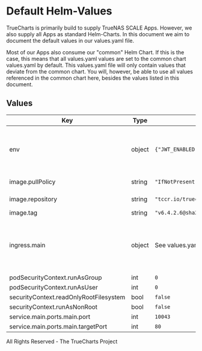 # Default Helm-Values

TrueCharts is primarily build to supply TrueNAS SCALE Apps.
However, we also supply all Apps as standard Helm-Charts. In this document we aim to document the default values in our values.yaml file.

Most of our Apps also consume our "common" Helm Chart.
If this is the case, this means that all values.yaml values are set to the common chart values.yaml by default. This values.yaml file will only contain values that deviate from the common chart.
You will, however, be able to use all values referenced in the common chart here, besides the values listed in this document.

## Values

| Key | Type | Default | Description |
|-----|------|---------|-------------|
| env | object | `{"JWT_ENABLED":true,"JWT_SECRET":"randomgeneratedstring","WOPI_ENABLED":true}` | environment variables. See [image docs](https://github.com/ONLYOFFICE/Docker-DocumentServer#available-configuration-parameters) for more details. |
| image.pullPolicy | string | `"IfNotPresent"` | image pull policy |
| image.repository | string | `"tccr.io/truecharts/documentserver"` | image repository |
| image.tag | string | `"v6.4.2.6@sha256:c298cbb59a2d7f73a5a9bc5cc11f9e0e299ef2ab966e64f3e8d8382921a6341c"` | image tag |
| ingress.main | object | See values.yaml | Enable and configure ingress settings for the chart under this key. |
| podSecurityContext.runAsGroup | int | `0` |  |
| podSecurityContext.runAsUser | int | `0` |  |
| securityContext.readOnlyRootFilesystem | bool | `false` |  |
| securityContext.runAsNonRoot | bool | `false` |  |
| service.main.ports.main.port | int | `10043` |  |
| service.main.ports.main.targetPort | int | `80` |  |

All Rights Reserved - The TrueCharts Project
